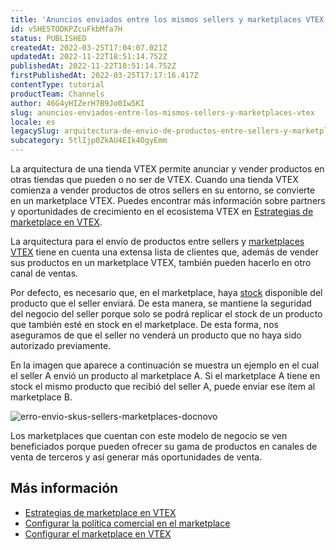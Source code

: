 ```yaml
---
title: 'Anuncios enviados entre los mismos sellers y marketplaces VTEX'
id: vSHE5TODKPZcuFkbMfa7H
status: PUBLISHED
createdAt: 2022-03-25T17:04:07.021Z
updatedAt: 2022-11-22T18:51:14.752Z
publishedAt: 2022-11-22T18:51:14.752Z
firstPublishedAt: 2022-03-25T17:17:16.417Z
contentType: tutorial
productTeam: Channels
author: 46G4yHIZerH7B9Jo0Iw5KI
slug: anuncios-enviados-entre-los-mismos-sellers-y-marketplaces-vtex
locale: es
legacySlug: arquitectura-de-envio-de-productos-entre-sellers-y-marketplaces-vtex
subcategory: 5tlIjp0ZkAU4EIk4OgyEmm
---
```


La arquitectura de una tienda VTEX permite anunciar y vender productos en otras tiendas que pueden o no ser de VTEX. Cuando una tienda VTEX comienza a vender productos de otros sellers en su entorno, se convierte en un marketplace VTEX. Puedes encontrar más información sobre partners y oportunidades de crecimiento en el ecosistema VTEX en [Estrategias de marketplace en VTEX](https://help.vtex.com/es/tutorial/estrategias-de-marketplace-na-vtex--tutorials_402).

La arquitectura para el envío de productos entre sellers y [marketplaces VTEX](https://help.vtex.com/es/tutorial/configurar-marketplace-vtex--7splyp5MqIyt2Iyz5jsNzb) tiene en cuenta una extensa lista de clientes que, además de vender sus productos en un marketplace VTEX, también pueden hacerlo en otro canal de ventas.

Por defecto, es necesario que, en el marketplace, haya [stock](https://help.vtex.com/es/tutorial/estoque--6oIxvsVDTtGpO7y6zwhGpb) disponible del producto que el seller enviará. De esta manera, se mantiene la seguridad del negocio del seller porque solo se podrá replicar el stock de un producto que también esté en stock en el marketplace. De esta forma, nos aseguramos de que el seller no venderá un producto que no haya sido autorizado previamente.

En la imagen que aparece a continuación se muestra un ejemplo en el cual el seller A envió un producto al marketplace A. Si el marketplace A tiene en stock el mismo producto que recibió del seller A, puede enviar ese ítem al marketplace B.

![erro-envio-skus-sellers-marketplaces-docnovo](//images.ctfassets.net/alneenqid6w5/3T528zwESuAVeiJXJWpFME/bb694301be01d46ac0d33ced3016da01/erro-envio-skus-sellers-marketplaces-docnovo.JPG)

Los marketplaces que cuentan con este modelo de negocio se ven beneficiados porque pueden ofrecer su gama de productos en canales de venta de terceros y así generar más oportunidades de venta.

## Más información

- [Estrategias de marketplace en VTEX](https://help.vtex.com/es/tutorial/estrategias-de-marketplace-na-vtex--tutorials_402) 
- [Configurar la política comercial en el marketplace](https://help.vtex.com/es/tutorial/configurando-a-politica-comercial-para-marketplace--tutorials_404)
- [Configurar el marketplace en VTEX](https://help.vtex.com/es/tutorial/configurar-marketplace-vtex--7splyp5MqIyt2Iyz5jsNzb)
